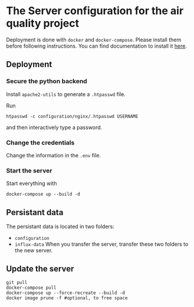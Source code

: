 # The Server configuration for the air quality project

Deployment is done with `docker` and `docker-compose`. Please install them before following instructions. You can find documentation to install it [here](https://docs.docker.com/engine/install/debian/).

## Deployment 

### Secure the python backend

Install `apache2-utils` to generate a `.htpasswd` file.

Run 
```
htpasswd -c configuration/nginx/.htpasswd USERNAME
``` 
and then interactively type a password.


### Change the credentials
Change the information in the `.env` file.


### Start the server
Start everything with 
```
docker-compose up --build -d
```

## Persistant data
The persistant data is located in two folders:
- `configuration`
- `influx-data`
When you transfer the server, transfer these two folders to the new server.

## Update the server
```
git pull
docker-compose pull
docker-compose up --force-recreate --build -d
docker image prune -f #optional, to free space
```